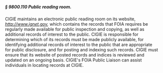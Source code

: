 ##### § 9800.110 Public reading room. #####

CIGIE maintains an electronic public reading room on its website, *http://www.ignet.gov,* which contains the records that FOIA requires be regularly made available for public inspection and copying, as well as additional records of interest to the public. CIGIE is responsible for determining which of its records must be made publicly available, for identifying additional records of interest to the public that are appropriate for public disclosure, and for posting and indexing such records. CIGIE must ensure that its website of posted records and indices is reviewed and updated on an ongoing basis. CIGIE's FOIA Public Liaison can assist individuals in locating records at CIGIE.